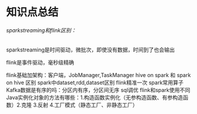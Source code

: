 # 知识点总结

###### sparkstreaming和flink区别：

sparkstreaming是时间驱动，微批次，即使没有数据，时间到了也会输出

flink是事件驱动，毫秒级精确

flink基础加架构：客户端，JobManager,TaskManager
hive on spark 和 spark on hive 区别
spark中dataset,rdd,dataset区别
flink精准一次
spark常用算子
Kafka数据是有序的吗：分区内有序，分区间无序
sql调优
flink和spark使用不同
Java实例化对象的方法有哪些：1.构造函数实例化（无参构造函数、有参构造函数）2.克隆 3.反射 4.工厂模式（静态工厂、非静态工厂）